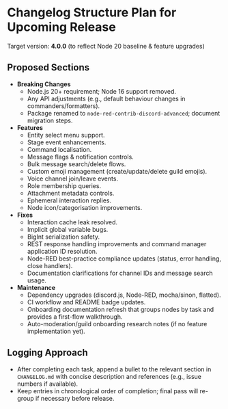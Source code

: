 # Changelog Structure Plan for Upcoming Release

Target version: **4.0.0** (to reflect Node 20 baseline & feature upgrades)

## Proposed Sections
- **Breaking Changes**
  - Node.js 20+ requirement; Node 16 support removed.
  - Any API adjustments (e.g., default behaviour changes in commanders/formatters).
  - Package renamed to `node-red-contrib-discord-advanced`; document migration steps.
- **Features**
  - Entity select menu support.
  - Stage event enhancements.
  - Command localisation.
  - Message flags & notification controls.
  - Bulk message search/delete flows.
  - Custom emoji management (create/update/delete guild emojis).
  - Voice channel join/leave events.
  - Role membership queries.
  - Attachment metadata controls.
  - Ephemeral interaction replies.
  - Node icon/categorisation improvements.
- **Fixes**
  - Interaction cache leak resolved.
  - Implicit global variable bugs.
  - BigInt serialization safety.
  - REST response handling improvements and command manager application ID resolution.
  - Node-RED best-practice compliance updates (status, error handling, close handlers).
  - Documentation clarifications for channel IDs and message search usage.
- **Maintenance**
  - Dependency upgrades (discord.js, Node-RED, mocha/sinon, flatted).
  - CI workflow and README badge updates.
  - Onboarding documentation refresh that groups nodes by task and provides a first-flow walkthrough.
  - Auto-moderation/guild onboarding research notes (if no feature implementation yet).

## Logging Approach
- After completing each task, append a bullet to the relevant section in `CHANGELOG.md` with concise description and references (e.g., issue numbers if available).
- Keep entries in chronological order of completion; final pass will re-group if necessary before release.
